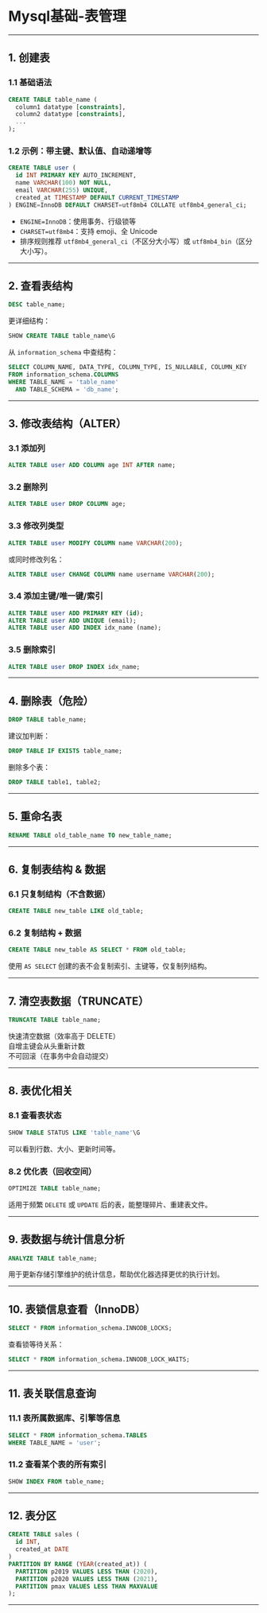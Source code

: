 # Mysql基础-表管理

---

## 1. 创建表

### 1.1 基础语法

```sql
CREATE TABLE table_name (
  column1 datatype [constraints],
  column2 datatype [constraints],
  ...
);
```

### 1.2 示例：带主键、默认值、自动递增等

```sql
CREATE TABLE user (
  id INT PRIMARY KEY AUTO_INCREMENT,
  name VARCHAR(100) NOT NULL,
  email VARCHAR(255) UNIQUE,
  created_at TIMESTAMP DEFAULT CURRENT_TIMESTAMP
) ENGINE=InnoDB DEFAULT CHARSET=utf8mb4 COLLATE utf8mb4_general_ci;
```

- `ENGINE=InnoDB`：使用事务、行级锁等
- `CHARSET=utf8mb4`：支持 emoji、全 Unicode
- 排序规则推荐 `utf8mb4_general_ci`（不区分大小写）或 `utf8mb4_bin`（区分大小写）。

---

## 2. 查看表结构

```sql
DESC table_name;
```

更详细结构：

```sql
SHOW CREATE TABLE table_name\G
```

从 `information_schema` 中查结构：

```sql
SELECT COLUMN_NAME, DATA_TYPE, COLUMN_TYPE, IS_NULLABLE, COLUMN_KEY
FROM information_schema.COLUMNS
WHERE TABLE_NAME = 'table_name'
  AND TABLE_SCHEMA = 'db_name';
```

---

## 3. 修改表结构（ALTER）

### 3.1 添加列

```sql
ALTER TABLE user ADD COLUMN age INT AFTER name;
```

### 3.2 删除列

```sql
ALTER TABLE user DROP COLUMN age;
```

### 3.3 修改列类型

```sql
ALTER TABLE user MODIFY COLUMN name VARCHAR(200);
```

或同时修改列名：

```sql
ALTER TABLE user CHANGE COLUMN name username VARCHAR(200);
```

### 3.4 添加主键/唯一键/索引

```sql
ALTER TABLE user ADD PRIMARY KEY (id);
ALTER TABLE user ADD UNIQUE (email);
ALTER TABLE user ADD INDEX idx_name (name);
```

### 3.5 删除索引

```sql
ALTER TABLE user DROP INDEX idx_name;
```

---

## 4. 删除表（危险）

```sql
DROP TABLE table_name;
```

建议加判断：

```sql
DROP TABLE IF EXISTS table_name;
```

删除多个表：

```sql
DROP TABLE table1, table2;
```

---

## 5. 重命名表

```sql
RENAME TABLE old_table_name TO new_table_name;
```

---

## 6. 复制表结构 & 数据

### 6.1 只复制结构（不含数据）

```sql
CREATE TABLE new_table LIKE old_table;
```

### 6.2 复制结构 + 数据

```sql
CREATE TABLE new_table AS SELECT * FROM old_table;
```

使用 `AS SELECT` 创建的表不会复制索引、主键等，仅复制列结构。

---

## 7. 清空表数据（TRUNCATE）

```sql
TRUNCATE TABLE table_name;
```

快速清空数据（效率高于 DELETE）  
自增主键会从头重新计数  
不可回滚（在事务中会自动提交）

---

## 8. 表优化相关

### 8.1 查看表状态

```sql
SHOW TABLE STATUS LIKE 'table_name'\G
```

可以看到行数、大小、更新时间等。

### 8.2 优化表（回收空间）

```sql
OPTIMIZE TABLE table_name;
```

适用于频繁 `DELETE` 或 `UPDATE` 后的表，能整理碎片、重建表文件。

---

## 9. 表数据与统计信息分析

```sql
ANALYZE TABLE table_name;
```

用于更新存储引擎维护的统计信息，帮助优化器选择更优的执行计划。

---

## 10. 表锁信息查看（InnoDB）

```sql
SELECT * FROM information_schema.INNODB_LOCKS;
```

查看锁等待关系：

```sql
SELECT * FROM information_schema.INNODB_LOCK_WAITS;
```

---

## 11. 表关联信息查询

### 11.1 表所属数据库、引擎等信息

```sql
SELECT * FROM information_schema.TABLES
WHERE TABLE_NAME = 'user';
```

### 11.2 查看某个表的所有索引

```sql
SHOW INDEX FROM table_name;
```

---

## 12. 表分区

```sql
CREATE TABLE sales (
  id INT,
  created_at DATE
)
PARTITION BY RANGE (YEAR(created_at)) (
  PARTITION p2019 VALUES LESS THAN (2020),
  PARTITION p2020 VALUES LESS THAN (2021),
  PARTITION pmax VALUES LESS THAN MAXVALUE
);
```

---
